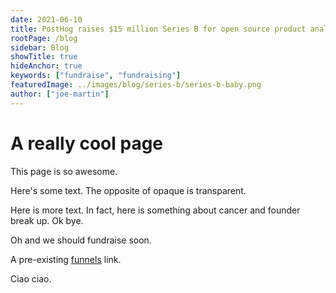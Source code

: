 ```yaml
---
date: 2021-06-10
title: PostHog raises $15 million Series B for open source product analytics
rootPage: /blog
sidebar: Blog
showTitle: true
hideAnchor: true
keywords: ["fundraise", "fundraising"]
featuredImage: ../images/blog/series-b/series-b-baby.png
author: ["joe-martin"]
---
```


# A really cool page

This page is so awesome.

Here's some text. The opposite of opaque is transparent.

Here is more text. In fact, here is something about cancer and founder break up. Ok bye.

Oh and we should fundraise soon.

A pre-existing [funnels](funnels) link.

Ciao ciao.
